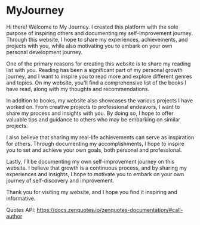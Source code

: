 # MyJourney
Hi there! Welcome to My Journey. I created this platform with the sole purpose of inspiring others and documenting my self-improvement journey. Through this website, I hope to share my experiences, achievements, and projects with you, while also motivating you to embark on your own personal development journey.

One of the primary reasons for creating this website is to share my reading list with you. Reading has been a significant part of my personal growth journey, and I want to inspire you to read more and explore different genres and topics. On my website, you'll find a comprehensive list of the books I have read, along with my thoughts and recommendations.

In addition to books, my website also showcases the various projects I have worked on. From creative projects to professional endeavors, I want to share my process and insights with you. By doing so, I hope to offer valuable tips and guidance to others who may be embarking on similar projects.

I also believe that sharing my real-life achievements can serve as inspiration for others. Through documenting my accomplishments, I hope to inspire you to set and achieve your own goals, both personal and professional.

Lastly, I'll be documenting my own self-improvement journey on this website. I believe that growth is a continuous process, and by sharing my experiences and insights, I hope to motivate you to embark on your own journey of self-discovery and improvement.

Thank you for visiting my website, and I hope you find it inspiring and informative.

Quotes API:
https://docs.zenquotes.io/zenquotes-documentation/#call-author